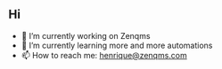 ## Hi 
- 🔭 I’m currently working on Zenqms
- 🌱 I’m currently learning more and more automations
- 📫 How to reach me: henrique@zenqms.com
